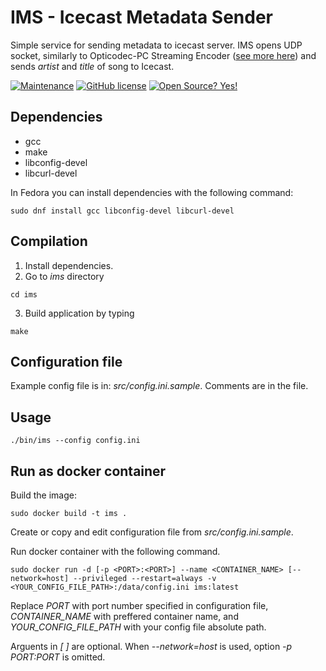 
# IMS - Icecast Metadata Sender

  

Simple service for sending metadata to icecast server. IMS opens UDP socket, similarly to Opticodec-PC Streaming Encoder ([see more here](ftp://ftp.orban.com/1511/Opticodec_1010_Encoder/Documentation/PAD_Metadata/1010.3.7_PAD.pdf)) and sends *artist* and *title* of song to Icecast.

  

[![Maintenance](https://img.shields.io/badge/Maintained%3F-yes-green.svg)](https://github.com/dgalus/ims/graphs/commit-activity) [![GitHub license](https://img.shields.io/github/license/Naereen/StrapDown.js.svg)](https://github.com/dgalus/ims/blob/main/LICENSE) [![Open Source? Yes!](https://badgen.net/badge/Open%20Source%20%3F/Yes%21/blue?icon=github)](https://github.com/dgalus/ims)

## Dependencies

- gcc
- make
- libconfig-devel
- libcurl-devel

In Fedora you can install dependencies with the following command:

```sudo dnf install gcc libconfig-devel libcurl-devel```

## Compilation

1. Install dependencies.
2. Go to *ims* directory

```cd ims```

3. Build application by typing

```make```
## Configuration file

Example config file is in: *src/config.ini.sample*. Comments are in the file.

## Usage

```./bin/ims --config config.ini```

## Run as docker container

Build the image:

```sudo docker build -t ims .```

Create or copy and edit configuration file from *src/config.ini.sample*.

Run docker container with the following command.

```sudo docker run -d [-p <PORT>:<PORT>] --name <CONTAINER_NAME> [--network=host] --privileged --restart=always -v <YOUR_CONFIG_FILE_PATH>:/data/config.ini ims:latest```

Replace *PORT* with port number specified in configuration file, *CONTAINER_NAME* with preffered container name, and *YOUR_CONFIG_FILE_PATH* with your config file absolute path.

Arguents in *[ ]* are optional. When *--network=host* is used, option *-p PORT:PORT* is omitted.
